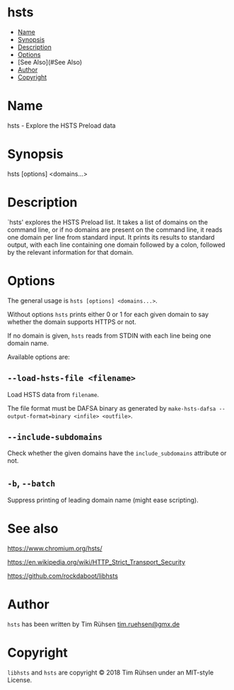 # hsts

* [Name](#Name)
* [Synopsis](#Synopsis)
* [Description](#Description)
* [Options](#Options)
* [See Also](#See Also)
* [Author](#Author)
* [Copyright](#Copyright)


# <a name="Name"/>Name

  hsts - Explore the HSTS Preload data

# <a name="Synopsis"/>Synopsis

  hsts [options] <domains...>

# <a name="Description"/>Description

  `hsts' explores the HSTS Preload list.  It takes a list of domains on the command line, or if no domains are present on
  the command line, it reads one domain per line from standard input.  It prints its results  to  standard  output,  with
  each line containing one domain followed by a colon, followed by the relevant information for that domain.

# <a name="Options"/>Options

  The general usage is `hsts [options] <domains...>`.

  Without options `hsts` prints either 0 or 1 for each given domain to say whether the domain supports
  HTTPS or not.

  If no domain is given, `hsts` reads from STDIN with each line being one domain name.

  Available options are:

## `--load-hsts-file <filename>`

  Load HSTS data from `filename`.
  
  The file format must be DAFSA binary as generated by `make-hsts-dafsa --output-format=binary <infile> <outfile>`.

## `--include-subdomains`

  Check whether the given domains have the `include_subdomains` attribute or not.

## `-b`, `--batch`

  Suppress printing of leading domain name (might ease scripting).


# <a name="See also"/>See also

   https://www.chromium.org/hsts/

   https://en.wikipedia.org/wiki/HTTP_Strict_Transport_Security

   https://github.com/rockdaboot/libhsts

# <a name="Author"/>Author

  `hsts` has been written by Tim Rühsen <tim.ruehsen@gmx.de>

# <a name="Copyright"/>Copyright

  `libhsts` and `hsts` are copyright © 2018 Tim Rühsen under an MIT-style License.

